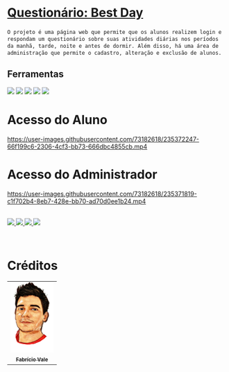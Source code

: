 <h1><a href="https://portfolio-fabriciovale.vercel.app">Questionário: Best Day</a></h1>

    O projeto é uma página web que permite que os alunos realizem login e respondam um questionário sobre suas atividades diárias nos períodos da manhã, tarde, noite e antes de dormir. Além disso, há uma área de administração que permite o cadastro, alteração e exclusão de alunos.

## Ferramentas
<div style="display: inline_block">
  <img src="https://img.shields.io/badge/Python-14354C?style=for-the-badge&logo=python&logoColor=white" />
  <img src="https://img.shields.io/badge/Flask-000000?style=for-the-badge&logo=flask&logoColor=white" />
  <img src="https://img.shields.io/badge/MySQL-00000F?style=for-the-badge&logo=mysql&logoColor=white" />
  <img src="https://img.shields.io/badge/html5-%23E34F26.svg?style=for-the-badge&logo=html5&logoColor=white" />
  <img src="https://img.shields.io/badge/css3-%231572B6.svg?style=for-the-badge&logo=css3&logoColor=white" /> 
</div>

# Acesso do Aluno
https://user-images.githubusercontent.com/73182618/235372247-66f199c6-2306-4cf3-bb73-666dbc4855cb.mp4

# Acesso do Administrador
https://user-images.githubusercontent.com/73182618/235371819-c1f702b4-8eb7-428e-bb70-ad70d0ee1b24.mp4

<br>
<div style="display: inline_block">
<a href="https://portfolio-fabriciovale.vercel.app" target="_blank">
  <img src="https://img.shields.io/badge/-Portf%C3%B3lio-brown?style=for-the-badge&logo=true" target="_blank">
</a>
<a href="https://www.linkedin.com/in/fabrício-vale-6713b998/" target="_blank">
  <img src="https://img.shields.io/badge/-LinkedIn-%230077B5?style=for-the-badge&logo=linkedin&logoColor=white" target="_blank">
</a>
<a href="https://github.com/fabriciovale20" target="_blank">
  <img src="https://img.shields.io/badge/GitHub-100000?style=for-the-badge&logo=github&logoColor=white" target="_blank">
</a>
<a href ="mailto:fabriciovale18@gmail.com">
  <img src="https://img.shields.io/badge/Gmail-D14836?style=for-the-badge&logo=gmail&logoColor=white" target="_blank">
</a>
</div>
<br>
<br>

# Créditos
<table>
  <tr>
    <td align="center">
      <a href="https://github.com/fabriciovale20">
        <img src="./static/photo-profile.png" width="100px;" alt="Foto do Fabrício Vale"/><br>
        <sub>
          <b>Fabrício Vale</b>
        </sub>
      </a>
    </td>
  </tr>
</table>